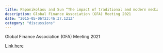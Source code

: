 ```yaml
---
title: Papanikolaou and Sun “The impact of traditional and modern media on financial stability”
description: Global Finance Association (GFA) Meeting 2021
date: "2015-05-06T23:46:37.121Z"
category: "discussions"
---
```


Global Finance Association (GFA) Meeting 2021

[Link here](/posts/discussions/papanikolaou-sun-the-impact-of-traditional-and-modern-media-on-financial-stability/Discussion.pdf)
